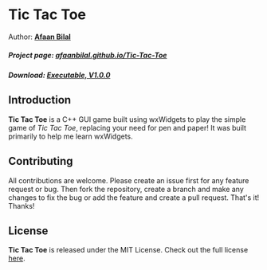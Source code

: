 Tic Tac Toe
==============

Author: **[Afaan Bilal](https://afaan.me)**  

##### Project page: [afaanbilal.github.io/Tic-Tac-Toe](https://afaan.me/Tic-Tac-Toe)
##### Download: [Executable, V1.0.0](https://afaan.me/Tic-Tac-Toe/TicTacToe-cpp-GUI-Executable.zip)

## Introduction
**Tic Tac Toe** is a C++ GUI game built using wxWidgets to play the simple game of *Tic Tac Toe*, 
replacing your need for pen and paper! It was built primarily to help me learn wxWidgets.

## Contributing
All contributions are welcome. Please create an issue first for any feature request
or bug. Then fork the repository, create a branch and make any changes to fix the bug 
or add the feature and create a pull request. That's it!
Thanks!

## License
**Tic Tac Toe** is released under the MIT License.
Check out the full license [here](LICENSE).
